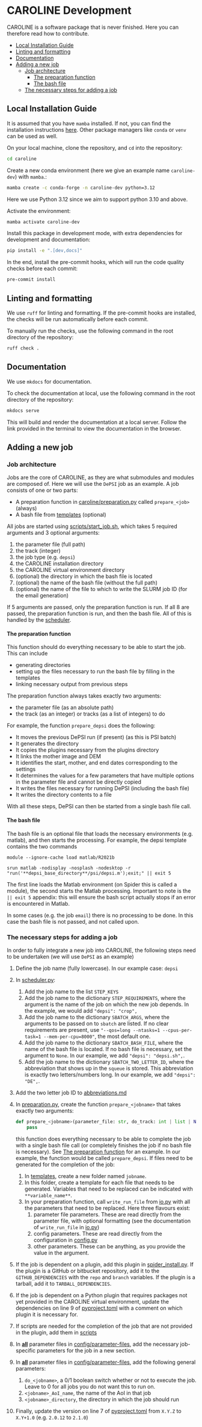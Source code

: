 # CAROLINE Development

CAROLINE is a software package that is never finished. Here you can therefore read how to contribute.

- [Local Installation Guide](#local-installation-guide)
- [Linting and formatting](#linting-and-formatting)
- [Documentation](#documentation)
- [Adding a new job](#adding-a-new-job)
  - [Job architecture](#job-architecture)
    - [The preparation function](#the-preparation-function)
    - [The bash file](#the-bash-file)
  - [The necessary steps for adding a job](#the-necessary-steps-for-adding-a-job)

## Local Installation Guide

It is assumed that you have `mamba` installed. If not, you can find the installation instructions [here](https://mamba.readthedocs.io/en/latest/installation/mamba-installation.html). Other package managers like `conda` or `venv` can be used as well.

On your local machine, clone the repository, and `cd` into the repository:
```bash
cd caroline
```

Create a new conda environment (here we give an example name `caroline-dev`) with `mamba`.:

```bash
mamba create -c conda-forge -n caroline-dev python=3.12
```

Here we use Python 3.12 since we aim to support python 3.10 and above.

Activate the environment:

```bash
mamba activate caroline-dev
```

Install this package in development mode, with extra dependencies for development and documentation:

```bash
pip install -e ".[dev,docs]"
```

In the end, install the pre-commit hooks, which will run the code quality checks before each commit:
```bash
pre-commit install
```
## Linting and formatting

We use `ruff` for linting and formatting. If the pre-commit hooks are installed, the checks will be run automatically before each commit.

To manually run the checks, use the following command in the root directory of the repository:

```bash
ruff check .
```

## Documentation

We use `mkdocs` for documentation. 

To check the documentation at local, use the following command in the root directory of the repository:

```bash
mkdocs serve
```

This will build and render the documentation at a local server. Follow the link provided in the terminal to view the documentation in the browser.

## Adding a new job

### Job architecture

Jobs are the core of CAROLINE, as they are what submodules and modules are composed of. Here we will use the `DePSI` job as an example. A job consists of one or two parts:

- A preparation function in [caroline/preparation.py](../caroline/preparation.py) called `prepare_<job>` (always)
- A bash file from [templates](../templates) (optional)

All jobs are started using [scripts/start_job.sh](../scripts/start_job.sh), which takes 5 required arguments and 3 optional arguments:
1. the parameter file (full path)
2. the track (integer)
3. the job type (e.g. `depsi`)
4. the CAROLINE installation directory
5. the CAROLINE virtual environment directory
6. (optional) the directory in which the bash file is located
7. (optional) the name of the bash file (without the full path)
8. (optional) the name of the file to which to write the SLURM job ID (for the email generation)

If 5 arguments are passed, only the preparation function is run. If all 8 are passed, the preparation function is run, and then the bash file. All of this is handled by the [scheduler](../caroline/scheduler.py). 

#### The preparation function

This function should do everything necessary to be able to start the job. This can include

- generating directories
- setting up the files necessary to run the bash file by filling in the templates
- linking necessary output from previous steps

The preparation function always takes exactly two arguments:

- the parameter file (as an absolute path)
- the track (as an integer) or tracks (as a list of integers) to do

For example, the function `prepare_depsi` does the following:

- It moves the previous DePSI run (if present) (as this is PSI batch)
- It generates the directory
- It copies the plugins necessary from the plugins directory
- It links the mother image and DEM
- It identifies the start, mother, and end dates corresponding to the settings
- It determines the values for a few parameters that have multiple options in the parameter file and cannot be directly copied
- It writes the files necessary for running DePSI (including the bash file)
- It writes the directory contents to a file

With all these steps, DePSI can then be started from a single bash file call.

#### The bash file

The bash file is an optional file that loads the necessary environments (e.g. matlab), and then starts the processing. For example, the depsi template contains the two commands

```commandline
module --ignore-cache load matlab/R2021b

srun matlab -nodisplay -nosplash -nodesktop -r "run('**depsi_base_directory**/psi/depsi.m');exit;" || exit 5
```

The first line loads the Matlab environment (on Spider this is called a module), the second starts the Matlab processing. Important to note is the ` || exit 5` appendix: this will ensure the bash script actually stops if an error is encountered in Matlab.

In some cases (e.g. the job `email`) there is no processing to be done. In this case the bash file is not passed, and not called upon.

###  The necessary steps for adding a job

In order to fully integrate a new job into CAROLINE, the following steps need to be undertaken (we will use `DePSI` as an example)

1. Define the job name (fully lowercase). In our example case: `depsi`
2. In [scheduler.py](../caroline/scheduler.py):
   1. Add the job name to the list `STEP_KEYS`
   2. Add the job name to the dictionary `STEP_REQUIREMENTS`, where the argument is the name of the job on which the new job depends. In the example, we would add `"depsi": "crop",` 
   3. Add the job name to the dictionary `SBATCH_ARGS`, where the arguments to be passed on to `sbatch` are listed. If no clear requirements are present, use `"--qos=long --ntasks=1 --cpus-per-task=1 --mem-per-cpu=8000"`, the most default one.
   4. Add the job name to the dictionary `SBATCH_BASH_FILE`, where the name of the bash file is located. If no bash file is necessary, set the argument to `None`. In our example, we add `"depsi": "depsi.sh",`.
   5. Add the job name to the dictionary `SBATCH_TWO_LETTER_ID`, where the abbreviation that shows up in the `squeue` is stored. This abbreviation is exactly two letters/numbers long. In our example, we add `"depsi": "DE",`.
3. Add the two letter job ID to [abbreviations.md](abbreviations.md)
4. In [preparation.py](../caroline/preparation.py), create the function `prepare_<jobname>` that takes exactly two arguments: 
    
    ```python
    def prepare_<jobname>(parameter_file: str, do_track: int | list | None = None) -> None:
        pass
    ```
    
    this function does everything necessary to be able to complete the job with a single bash file call (or completely finishes the job if no bash file is necessary). See [The preparation function](#the-preparation-function) for an example. In our example, the function would be called `prepare_depsi`. If files need to be generated for the completion of the job:
   1. In [templates](../templates), create a new folder named `jobname`.
   2. In this folder, create a template for each file that needs to be generated. Variables that need to be replaced can be indicated with `**variable_name**`.
   3. In your preparation function, call `write_run_file` from [io.py](../caroline/io.py) with all the parameters that need to be replaced. Here three flavours exist:
      1. parameter file parameters. These are read directly from the parameter file, with optional formatting (see the documentation of `write_run_file` in [io.py](../caroline/io.py))
      2. config parameters. These are read directly from the configuration in [config.py](../caroline/config.py)
      3. other parameters. These can be anything, as you provide the value in the argument.
   
5. If the job is dependent on a plugin, add this plugin in [spider_install.py](../caroline/spider_install.py). If the plugin is a GitHub or bitbucket repository, add it to the `GITHUB_DEPENDENCIES` with the `repo` and `branch` variables. If the plugin is a tarball, add it to `TARBALL_DEPENDENCIES`.
6. If the job is dependent on a Python plugin that requires packages not yet provided in the CAROLINE virtual environment, update the dependencies on line 9 of [pyproject.toml](../pyproject.toml) with a comment on which plugin it is necessary for.
7. If scripts are needed for the completion of the job that are not provided in the plugin, add them in [scripts](../scripts) 
8. In <b><u>all</u></b> parameter files in [config/parameter-files](../config/parameter-files), add the necessary job-specific parameters for the job in a new section.
9. In <b><u>all</u></b> parameter files in [config/parameter-files](../config/parameter-files), add the following general parameters:
   1. `do_<jobname>`, a 0/1 boolean switch whether or not to execute the job. Leave to 0 for all jobs you do not want this to run on.
   2. `<jobname>_AoI_name`, the name of the AoI in that job
   3. `<jobname>_directory`, the directory in which the job should run
10. Finally, update the version on line 7 of [pyproject.toml](../pyproject.toml) from `X.Y.Z` to `X.Y+1.0` (e.g. `2.0.12` to `2.1.0`)
